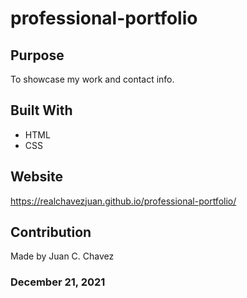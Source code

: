 # professional-portfolio

## Purpose
To showcase my work and contact info.

## Built With
- HTML
- CSS

## Website
https://realchavezjuan.github.io/professional-portfolio/

## Contribution
Made by Juan C. Chavez

### December 21, 2021